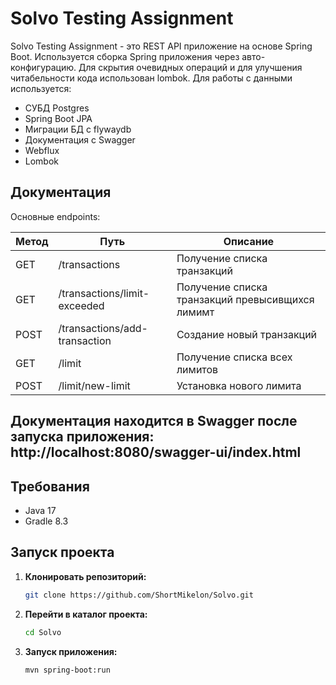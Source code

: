 # Solvo Testing Assignment

Solvo Testing Assignment - это REST API приложение на основе Spring Boot.
Используется cборка Spring приложения через авто-конфигурацию. Для скрытия очевидных операций и
для улучшения читабельности кода использован lombok.
Для работы с данными используется:
- СУБД Postgres
- Spring Boot JPA
- Миграции БД с flywaydb
- Документация с Swagger
- Webflux
- Lombok

## Документация
Основныe endpoints:

| Метод  | Путь                                | Описание                                            |
|--------|-------------------------------------|-----------------------------------------------------|
| GET    | /transactions                       | Получение списка транзакций                         |
| GET    | /transactions/limit-exceeded        | Получение списка транзакций превысивщихся лимимт    |
| POST   | /transactions/add-transaction       | Создание новый транзакций                           |
| GET    | /limit                              | Получение списка всех лимитов                       |
| POST   | /limit/new-limit                    | Установка нового лимита                             |

## Документация находится в Swagger после запуска приложения: http://localhost:8080/swagger-ui/index.html

## Требования

- Java 17
- Gradle 8.3

## Запуск проекта

1. **Клонировать репозиторий:**
    ```bash
    git clone https://github.com/ShortMikelon/Solvo.git
    ```
    
2. **Перейти в каталог проекта:**
    ```bash
    cd Solvo
    ```
   
3. **Запуск приложения:**
    ```bash
    mvn spring-boot:run
    ```

